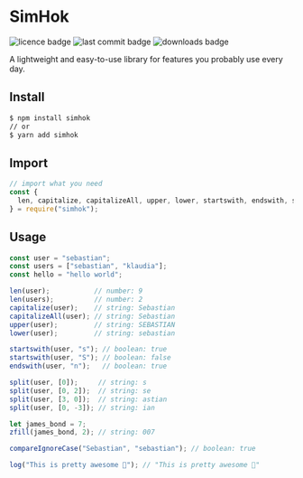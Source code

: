 # SimHok

![licence badge](https://img.shields.io/npm/l/simhok?style=flat)
![last commit badge](https://img.shields.io/github/last-commit/skorotkiewicz/SimHok/main?style=flat)
![downloads badge](https://img.shields.io/npm/dm/simhok?style=flat)

A lightweight and easy-to-use library for features you probably use every day.

## Install

```sh
$ npm install simhok
// or
$ yarn add simhok
```

## Import

```javascript
// import what you need
const {
  len, capitalize, capitalizeAll, upper, lower, startswith, endswith, split, zfill, log, compareIgnoreCase,
} = require("simhok");
```

## Usage

```javascript
const user = "sebastian";
const users = ["sebastian", "klaudia"];
const hello = "hello world";

len(user);           // number: 9
len(users);          // number: 2
capitalize(user);    // string: Sebastian
capitalizeAll(user); // string: Sebastian
upper(user);         // string: SEBASTIAN
lower(user);         // string: sebastian

startswith(user, "s"); // boolean: true
startswith(user, "S"); // boolean: false
endswith(user, "n");   // boolean: true

split(user, [0]);     // string: s
split(user, [0, 2]);  // string: se
split(user, [3, 0]);  // string: astian
split(user, [0, -3]); // string: ian

let james_bond = 7;
zfill(james_bond, 2); // string: 007

compareIgnoreCase("Sebastian", "sebastian"); // boolean: true

log("This is pretty awesome 🎉"); // "This is pretty awesome 🎉"
```

